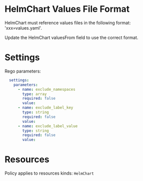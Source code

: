 # HelmChart Values File Format

HelmChart must reference values files in the following format: 'xxx=values.yaml'.

Update the HelmChart valuesFrom field to use the correct format.

# Settings

Rego parameters:
```yaml
  settings:
    parameters:
      - name: exclude_namespaces
        type: array
        required: false
        value:
      - name: exclude_label_key
        type: string
        required: false
        value:
      - name: exclude_label_value
        type: string
        required: false
        value:
```

# Resources
Policy applies to resources kinds:
`HelmChart`
